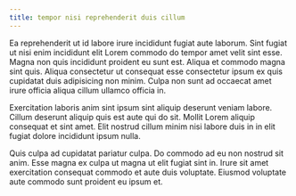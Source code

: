 ```yaml
---
title: tempor nisi reprehenderit duis cillum
---
```


Ea reprehenderit ut id labore irure incididunt fugiat aute laborum. Sint fugiat ut nisi enim incididunt elit Lorem commodo do tempor amet velit sint esse. Magna non quis incididunt proident eu sunt est. Aliqua et commodo magna sint quis. Aliqua consectetur ut consequat esse consectetur ipsum ex quis cupidatat duis adipisicing non minim. Culpa non sunt ad occaecat amet irure officia aliqua cillum ullamco officia in.

Exercitation laboris anim sint ipsum sint aliquip deserunt veniam labore. Cillum deserunt aliquip quis est aute qui do sit. Mollit Lorem aliquip consequat et sint amet. Elit nostrud cillum minim nisi labore duis in in elit fugiat dolore incididunt ipsum nulla.

Quis culpa ad cupidatat pariatur culpa. Do commodo ad eu non nostrud sit anim. Esse magna ex culpa ut magna ut elit fugiat sint in. Irure sit amet exercitation consequat commodo et aute duis voluptate. Eiusmod voluptate aute commodo sunt proident eu ipsum et.